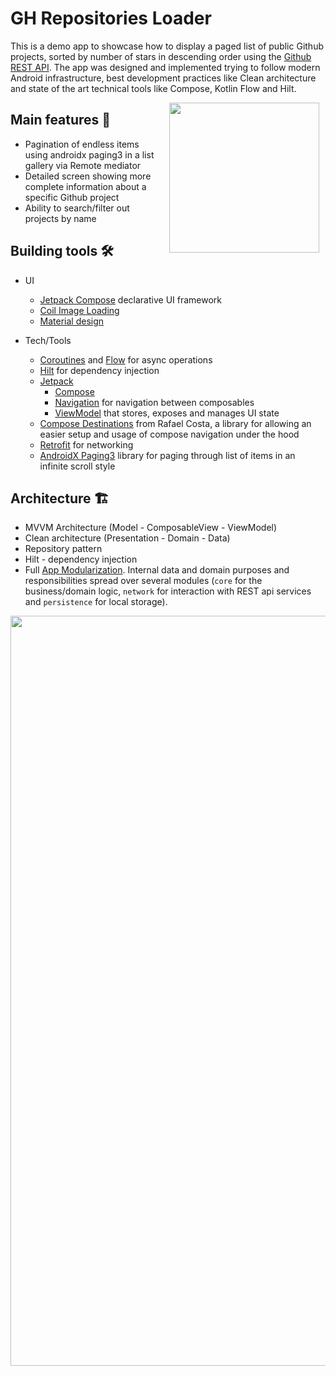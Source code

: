 # GH Repositories Loader

This is a demo app to showcase how to display a paged list of public Github projects, sorted by number of stars in descending order using the [Github REST API](https://docs.github.com/en/rest). The app was designed and implemented trying to follow modern Android infrastructure, best development practices like Clean architecture and state of the art technical tools like Compose, Kotlin Flow and Hilt.

<img src="https://github.com/gongracr/Popular-GH-repos/assets/2468164/e94094be-b644-4325-9ceb-b634b07984d7" width="240" align="right" hspace="10" >

## Main features 📲
- Pagination of endless items using androidx paging3 in a list gallery via Remote mediator
- Detailed screen showing more complete information about a specific Github project
- Ability to search/filter out projects by name

## Building tools 🛠️
* UI 
   * [Jetpack Compose](https://developer.android.com/jetpack/compose) declarative UI framework
   * [Coil Image Loading](https://coil-kt.github.io/coil/)
   * [Material design](https://material.io/design)

* Tech/Tools
    * [Coroutines](https://kotlinlang.org/docs/reference/coroutines-overview.html) and [Flow](https://developer.android.com/kotlin/flow) for async operations
    * [Hilt](https://developer.android.com/training/dependency-injection/hilt-android) for dependency injection
    * [Jetpack](https://developer.android.com/jetpack)
        * [Compose](https://developer.android.com/jetpack/compose) 
        * [Navigation](https://developer.android.com/topic/libraries/architecture/navigation/) for navigation between composables
        * [ViewModel](https://developer.android.com/topic/libraries/architecture/viewmodel) that stores, exposes and manages UI state
    * [Compose Destinations](https://github.com/raamcosta/compose-destinations) from Rafael Costa, a library for allowing an easier setup and usage of compose navigation under the hood
    * [Retrofit](https://square.github.io/retrofit/) for networking
    * [AndroidX Paging3](https://developer.android.com/topic/libraries/architecture/paging/v3-overview) library for paging through list of items in an infinite scroll style

## Architecture 🏗️
  - MVVM Architecture (Model - ComposableView - ViewModel)
  - Clean architecture (Presentation - Domain - Data)
  - Repository pattern 
  - Hilt - dependency injection
  - Full [App Modularization](https://developer.android.com/topic/modularization). Internal data and domain purposes and responsibilities spread over several modules (`core` for the business/domain logic, `network` for interaction with REST api services and `persistence` for local storage).

<p align="center"><img src="https://github.com/gongracr/Popular-GH-repos/assets/2468164/eedc74b2-bb66-43c6-b046-c23dd66f7bf7" width="1200" /></p>
